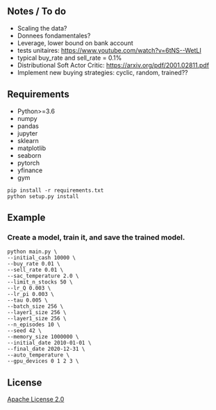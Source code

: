 ## Notes / To do

* Scaling the data?
* Donnees fondamentales?
* Leverage, lower bound on bank account
* tests unitaires: https://www.youtube.com/watch?v=6tNS--WetLI
* typical buy_rate and sell_rate = 0.1%
* Distributional Soft Actor Critic: https://arxiv.org/pdf/2001.02811.pdf
* Implement new buying strategies: cyclic, random, trained??

## Requirements

* Python>=3.6
* numpy
* pandas
* jupyter
* sklearn
* matplotlib
* seaborn
* pytorch
* yfinance
* gym

```shell
pip install -r requirements.txt
python setup.py install
```
 ## Example 
 ### __Create a model__, train it, and save the trained model.

```shell
python main.py \
--initial_cash 10000 \
--buy_rate 0.01 \
--sell_rate 0.01 \
--sac_temperature 2.0 \
--limit_n_stocks 50 \
--lr_Q 0.003 \
--lr_pi 0.003 \
--tau 0.005 \
--batch_size 256 \
--layer1_size 256 \
--layer1_size 256 \
--n_episodes 10 \
--seed 42 \
--memory_size 1000000 \
--initial_date 2010-01-01 \
--final_date 2020-12-31 \
--auto_temperature \
--gpu_devices 0 1 2 3 \
```
## License
[Apache License 2.0](https://github.com/MatthieuSarkis/stock/blob/master/LICENSE)
